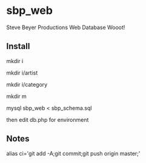 sbp_web
=======

Steve Beyer Productions Web Database
Wooot!

Install
-------
mkdir i

mkdir i/artist

mkdir i/category

mkdir m

mysql sbp_web < sbp_schema.sql


then edit db.php for environment


Notes
-----
alias ci='git add -A;git commit;git push origin master;'
